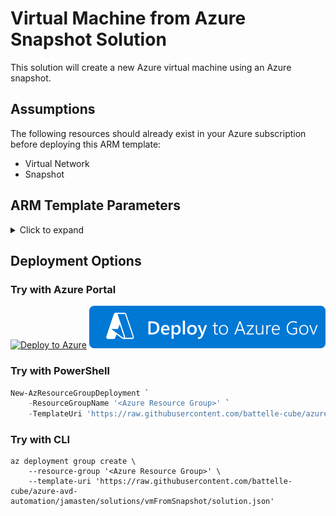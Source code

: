 # Virtual Machine from Azure Snapshot Solution

This solution will create a new Azure virtual machine using an Azure snapshot.

## Assumptions

The following resources should already exist in your Azure subscription before deploying this ARM template:

- Virtual Network
- Snapshot

## ARM Template Parameters

<details>
<summary>Click to expand</summary>

- **DiskSku**: The disk sku for the virtual machine operating system disk.
- **HyperVGeneration**: The HyperV generation of the virtual machine.
- **LicenseType**: The license type or hybrid use benefit for the virtual machine operating system.
- **Location**: The deployment location for all the resources in this template.
- **OsType**: The operating system type for the virtual machine.
- **PublicIpAddress**: This setting determines whether a Public IP Address will be deployed.
- **SnapshotResourceId**: The resource ID of the snapshot for the virtual machine.
- **SubnetName**: The name of the subnet for virtual machine's network interface.
- **ResourceNameSuffix**: The suffix for all the names of resources that are deployed with this template.
- **VirtualMachineSize**: The size or sku for the virtual machine.
- **VnetName**: The name of the virtual network for the virtual machine's network interface.
- **VnetResourceGroupName**: The resource group name of the virtual network for the virtual machine's network interface.

</details>

## Deployment Options

### Try with Azure Portal

[![Deploy to Azure](https://aka.ms/deploytoazurebutton)](https://portal.azure.com/#create/Microsoft.Template/uri/https%3A%2F%2Fraw.githubusercontent.com%2Fjamasten%2FAzure%2Fmaster%2Fsolutions%2FvmFromSnapshot%2Fsolution.json)
[![Deploy to Azure Gov](https://raw.githubusercontent.com/Azure/azure-quickstart-templates/master/1-CONTRIBUTION-GUIDE/images/deploytoazuregov.svg?sanitize=true)](https://portal.azure.us/#create/Microsoft.Template/uri/https%3A%2F%2Fraw.githubusercontent.com%2Fjamasten%2FAzure%2Fmaster%2Fsolutions%2FvmFromSnapshot%2Fsolution.json)

### Try with PowerShell

```powershell
New-AzResourceGroupDeployment `
    -ResourceGroupName '<Azure Resource Group>' `
    -TemplateUri 'https://raw.githubusercontent.com/battelle-cube/azure-avd-automation/jamasten/solutions/vmFromSnapshot/solution.json'
```

### Try with CLI

````cli
az deployment group create \
    --resource-group '<Azure Resource Group>' \
    --template-uri 'https://raw.githubusercontent.com/battelle-cube/azure-avd-automation/jamasten/solutions/vmFromSnapshot/solution.json'
````
